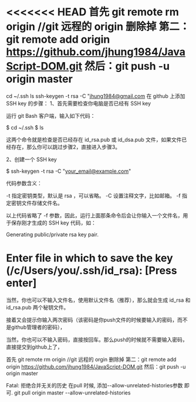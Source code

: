 <<<<<<< HEAD
首先 git remote rm origin 	//git 远程的 origin 删除掉
 第二：git remote add origin https://github.com/jhung1984/JavaScript-DOM.git
然后：git push -u origin master
=======
cd ~/.ssh
ls
ssh-keygen -t rsa -C "jhung1984@gmail.com
在 github 上添加 SSH key 的步骤：
1、首先需要检查你电脑是否已经有 SSH key 

运行 git Bash 客户端，输入如下代码：

$ cd ~/.ssh
$ ls

这两个命令就是检查是否已经存在 id_rsa.pub 或 id_dsa.pub 文件，如果文件已经存在，那么你可以跳过步骤2，直接进入步骤3。

 
2、创建一个 SSH key 

$ ssh-keygen -t rsa -C "your_email@example.com"

代码参数含义：

-t 指定密钥类型，默认是 rsa ，可以省略。
-C 设置注释文字，比如邮箱。
-f 指定密钥文件存储文件名。

以上代码省略了 -f 参数，因此，运行上面那条命令后会让你输入一个文件名，用于保存刚才生成的 SSH key 代码，如：

Generating public/private rsa key pair.
# Enter file in which to save the key (/c/Users/you/.ssh/id_rsa): [Press enter]

当然，你也可以不输入文件名，使用默认文件名（推荐），那么就会生成 id_rsa 和 id_rsa.pub 两个秘钥文件。

 

接着又会提示你输入两次密码（该密码是你push文件的时候要输入的密码，而不是github管理者的密码），

当然，你也可以不输入密码，直接按回车。那么push的时候就不需要输入密码，直接提交到github上了，



首先 git remote rm origin 	//git 远程的 orgin 删除掉
 第二：git remote add origin https://github.com/jhung1984/JavaScript-DOM.git
然后：git push -u origin master


Fatal: 拒绝合并无关的历史
在pull 时候, 添加--allow-unrelated-histories参数 即可.
 git pull origin master --allow-unrelated-histories


